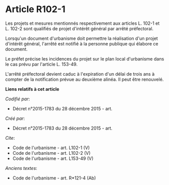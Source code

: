 # Article R102-1

Les projets et mesures mentionnés respectivement aux articles L. 102-1 et L. 102-2 sont qualifiés de projet d'intérêt général
par arrêté préfectoral. 

Lorsqu'un document d'urbanisme doit permettre la réalisation d'un projet d'intérêt général, l'arrêté est notifié à la
personne publique qui élabore ce document. 

Le préfet précise les incidences du projet sur le plan local d'urbanisme dans le cas prévu par l'article L. 153-49. 

L'arrêté préfectoral devient caduc à l'expiration d'un délai de trois ans à compter de la notification prévue au deuxième
alinéa. Il peut être renouvelé.

**Liens relatifs à cet article**

_Codifié par_:

  - Décret n°2015-1783 du 28 décembre 2015 - art.

_Créé par_:

  - Décret n°2015-1783 du 28 décembre 2015 - art.

_Cite_:

  - Code de l'urbanisme - art. L102-1 (V)
  - Code de l'urbanisme - art. L102-2 (V)
  - Code de l'urbanisme - art. L153-49 (V)

_Anciens textes_:

  - Code de l'urbanisme - art. R*121-4 (Ab)
